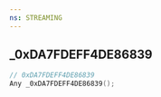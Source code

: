 ```yaml
---
ns: STREAMING
---
```

## _0xDA7FDEFF4DE86839

```c
// 0xDA7FDEFF4DE86839
Any _0xDA7FDEFF4DE86839();
```

